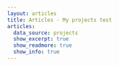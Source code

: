 ```yaml
---
layout: articles
title: Articles - My projects test
articles:
  data_source: projects
  show_excerpt: true
  show_readmore: true
  show_info: true
---
```

